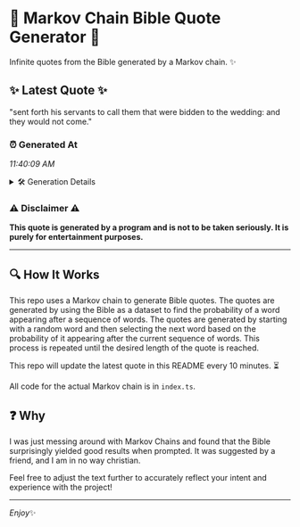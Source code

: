 # 📖 Markov Chain Bible Quote Generator 📖

Infinite quotes from the Bible generated by a Markov chain. ✨

## ✨ Latest Quote ✨
"sent forth his servants to call them that were bidden to the wedding: and they would not come."

### ⏰ Generated At
*11:40:09 AM*

<details>
    <summary>🛠️ Generation Details</summary>
    <p>
        <strong>🌱 Seed:</strong> sent<br>
        <strong>🔄 Iterations:</strong> 17<br>
        <strong>📜 Context History:</strong><br>[ sent ]: forth<br>[ sent, forth ]: his<br>[ sent, forth, his ]: servants<br>[ sent, forth, his, servants ]: to<br>[ sent, forth, his, servants, to ]: call<br>[ sent, forth, his, servants, to, call ]: them<br>[ forth, his, servants, to, call, them ]: that<br>[ his, servants, to, call, them, that ]: were<br>[ servants, to, call, them, that, were ]: bidden<br>[ to, call, them, that, were, bidden ]: to<br>[ call, them, that, were, bidden, to ]: the<br>[ them, that, were, bidden, to, the ]: wedding:<br>[ that, were, bidden, to, the, wedding: ]: and<br>[ were, bidden, to, the, wedding:, and ]: they<br>[ bidden, to, the, wedding:, and, they ]: would<br>[ to, the, wedding:, and, they, would ]: not<br>[ the, wedding:, and, they, would, not ]: come.<br>
    </p>
</details>

### ⚠️ Disclaimer ⚠️
**This quote is generated by a program and is not to be taken seriously. It is purely for entertainment purposes.**

---

## 🔍 How It Works

This repo uses a Markov chain to generate Bible quotes. The quotes are generated by using the Bible as a dataset to find the probability of a word appearing after a sequence of words. The quotes are generated by starting with a random word and then selecting the next word based on the probability of it appearing after the current sequence of words. This process is repeated until the desired length of the quote is reached.

This repo will update the latest quote in this README every 10 minutes. ⏳

All code for the actual Markov chain is in `index.ts`.

## ❓ Why

I was just messing around with Markov Chains and found that the Bible surprisingly yielded good results when prompted. 
It was suggested by a friend, and I am in no way christian.

Feel free to adjust the text further to accurately reflect your intent and experience with the project!

---

*Enjoy*✨
